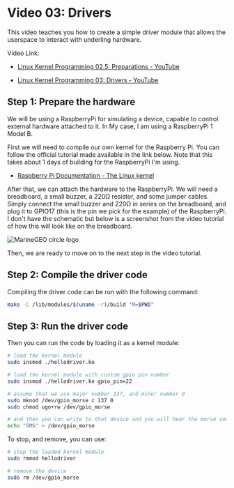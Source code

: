 # Video 03: Drivers

This video teaches you how to create a simple driver module that allows the userspace to interact with underling hardware.

Video Link:

- [Linux Kernel Programming 02.5: Preparations - YouTube](https://youtu.be/ivPZwIqsP84)

- [Linux Kernel Programming 03: Drivers - YouTube](https://youtu.be/catF6dSSzag)

## Step 1: Prepare the hardware

We will be using a RaspberryPi for simulating a device, capable to control external hardware attached to it. In My case, I am using a RaspberryPi 1 Model B.

First we will need to compile our own kernel for the Raspberry Pi. You can follow the official tutorial made available in the link below. Note that this takes about 1 days of building for the RaspberryPi I'm using.

- [Raspberry Pi Documentation - The Linux kernel](https://www.raspberrypi.com/documentation/computers/linux_kernel.html#building-the-kernel)

After that, we can attach the hardware to the RaspberryPi. We will need a breadboard, a small buzzer, a 220Ω resistor, and some jumper cables. Simply connect the small buzzer and 220Ω in series on the breadboard, and plug it to GPIO17 (this is the pin we pick for the example) of the RaspberryPi. I don't have the schematic but below is a screenshot from the video tutorial of how this will look like on the breadboard.

![MarineGEO circle logo](C:\Users\Tim\Desktop\wsl\devel\tims-kernel-devel\linux-kernel-programming\3-drivers\hardware-setup.PNG "MarineGEO logo")

Then, we are ready to move on to the next step in the video tutorial.

## Step 2: Compile the driver code

Compiling the driver code can be run with the following command:

```bash
make -C /lib/modules/$(uname -r)/build "M=$PWD"
```

## Step 3: Run the driver code

Then you can run the code by loading it as a kernel module:

```bash
# load the kernel module
sudo insmod ./hellodriver.ko

# load the kernel module with custom gpio pin number
sudo insmod ./hellodriver.ko gpio_pin=22

# assume that we use major number 137, and minor number 0
sudo mknod /dev/gpio_morse c 137 0
sudo chmod ugo+rw /dev/gpio_morse

# and then you can write to that device and you will hear the morse sound
echo "SMS" > /dev/gpio_morse
```

To stop, and remove, you can use:

```bash
# stop the loaded kernel module
sudo rmmod hellodriver

# remove the device
sudo rm /dev/gpio_morse
```
